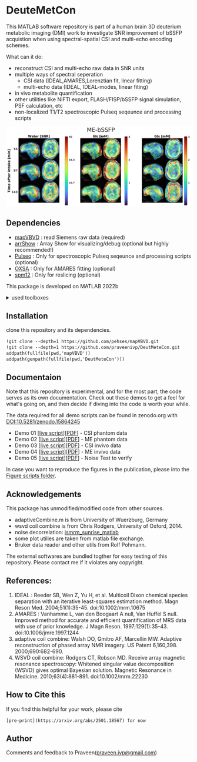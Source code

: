 # DeuteMetCon

This MATLAB software repository is part of a human brain 3D deuterium metabolic imaging (DMI) work to investigate SNR improvement of bSSFP acquistion when using spectral-spatial CSI and multi-echo encoding schemes.

What can it do:

- reconstruct CSI and multi-echo raw data in SNR units
- multiple ways of spectral seperation 
    - CSI data (IDEAL,AMARES,Lorenztian fit, linear fitting)
    - multi-echo data (IDEAL, IDEAL-modes, linear fiting)
- in vivo metabolite quantification
- other utilities like NIFTI export, FLASH/FISP/bSSFP signal simulation, PSF calculation, etc
- non-localized T1/T2 spectroscopic Pulseq seqeunce and processing scripts

![alt text](./doc/images/sample_ME_DMI.jpg "Dynamic deuterium metabolic imaging")

## Dependencies
- [mapVBVD](https://github.com/pehses/mapVBVD.git) : read Siemens raw data (required)
- [arrShow](https://github.com/btasdelen/arrShow.git) : Array Show for visualizing/debug (optional but highly recommended!)
- [Pulseq](https://github.com/pulseq/pulseq.git) : Only for spectroscopic Pulseq seqeunce and processing scripts (optional)
- [OXSA](https://github.com/OXSAtoolbox/OXSA.git) : Only for AMARES fitting (optional)
- [spm12](https://github.com/spm/spm12.git) : Only for reslicing (optional)

This package is developed on MATLAB 2022b
<details>
<summary>used toolboxes</summary>
1, MATLAB
2, Optimization Toolbox
3, Signal Processing Toolbox
4, Symbolic Math Toolbox
5, Image Processing Toolbox
6, Curve Fitting Toolbox
7, Parallel Computing Toolbox
8, Automated Driving Toolbox
9, Lidar Toolbox
10, Navigation Toolbox
11, Robotics System Toolbox
12, ROS Toolbox
13, UAV Toolbox

8-13: probably only required for dumb geometric tranformation for NIFTI export!

from `[fList, pList] = matlab.codetools.requiredFilesAndProducts('MetCon_CSI.m')`
</details>

## Installation

clone this repository and its dependencies.  
```
!git clone --depth=1 https://github.com/pehses/mapVBVD.git
!git clone --depth=1 https://github.com/praveenivp/DeutMeteCon.git
addpath(fullfile(pwd,'mapVBVD'))
addpath(genpath(fullfile(pwd,'DeutMeteCon')))

```
## Documentaion

Note that this repository is experimental, and for the most part, the code serves as its own documentation. Check out these demos to get a feel for what's going on, and then decide if diving into the code is worth your while.

The data required  for all demo scripts can be found in zenodo.org with [DOI:10.5281/zenodo.15864245](https://doi.org/10.5281/zenodo.15864245) 

- Demo 01 [[live script](./doc/demo01_CSI_phantom.mlx)][[PDF](./doc/demo01_CSI_phantom.pdf)] - CSI phantom data 
- Demo 02 [[live script](./doc/demo02_ME_phantom.mlx)][[PDF](./doc/demo02_ME_phantom.pdf)] - ME phantom data 
- Demo 03 [[live script](./doc/demo03_CSI_invivo.mlx)][[PDF](./doc/demo03_CSI_invivo.pdf)] - CSI invivo data 
- Demo 04 [[live script](./doc/demo04_ME_invivo.mlx)][[PDF](./doc/demo04_ME_invivo.pdf)] - ME invivo data 
- Demo 05 [[live script](./doc/demo05_NoiseTest.mlx)][[PDF](./doc/demo05_NoiseTest.pdf)] - Noise Test to verify

In case you want to reproduce the figures in the publication, please into the [Figure scripts folder](./scripts/figures). 


## Acknowledgements 
This package has unmodified/modified code from other sources. 
- adaptiveCombine.m is from  University of Wuerzburg, Germany
- wsvd coil combine is from Chris Rodgers, University of Oxford, 2014.
- noise decorrelation: [ismrm_sunrise_matlab](https://github.com/hansenms/ismrm_sunrise_matlab.git)
- some plot utilies are taken from matlab file exchange.
- Bruker data reader and other utils from Rolf Pohmann. 

The external softwares are bundled togther for easy testing of this repository. Please contact me if it violates any copyright.

## References:

1. IDEAL : Reeder SB, Wen Z, Yu H, et al. Multicoil Dixon chemical species separation with an iterative least-squares estimation method. Magn Reson Med. 2004;51(1):35-45. doi:10.1002/mrm.10675
2. AMARES : Vanhamme L, van den Boogaart A  null, Van Huffel S  null. Improved method for accurate and efficient quantification of MRS data with use of prior knowledge. J Magn Reson. 1997;129(1):35-43. doi:10.1006/jmre.1997.1244
3. adaptive coil combine: Walsh DO, Gmitro AF, Marcellin MW. Adaptive reconstruction of phased array NMR imagery. US Patent 6,160,398. 2000;690:682-690.  
4. WSVD coil combine: Rodgers CT, Robson MD. Receive array magnetic resonance spectroscopy: Whitened singular value decomposition (WSVD) gives optimal Bayesian solution. Magnetic Resonance in Medicine. 2010;63(4):881-891. doi:10.1002/mrm.22230

## How to Cite this
If you find this helpful for your work, please cite 

```
[pre-print](https://arxiv.org/abs/2501.18567) for now 
```

## Author
Comments and feedback to Praveen(praveen.ivp@gmail.com) 
